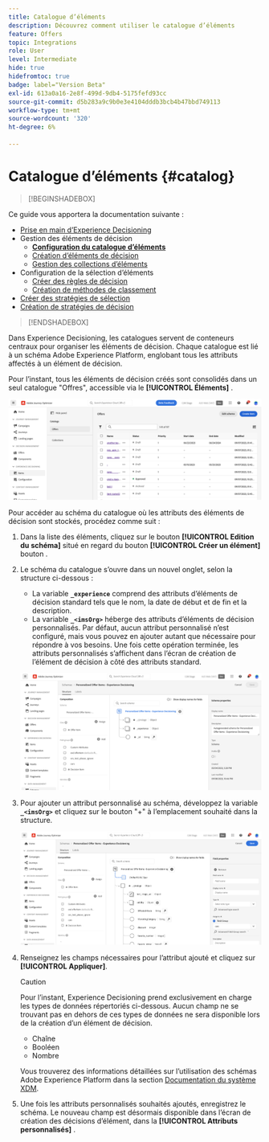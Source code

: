 ```yaml
---
title: Catalogue d’éléments
description: Découvrez comment utiliser le catalogue d’éléments
feature: Offers
topic: Integrations
role: User
level: Intermediate
hide: true
hidefromtoc: true
badge: label="Version Beta"
exl-id: 613a0a16-2e8f-499d-9db4-5175fefd93cc
source-git-commit: d5b283a9c9b0e3e4104dddb3bcb4b47bbd749113
workflow-type: tm+mt
source-wordcount: '320'
ht-degree: 6%

---
```


# Catalogue d’éléments {#catalog}

>[!BEGINSHADEBOX]

Ce guide vous apportera la documentation suivante :

* [Prise en main d’Experience Decisioning](gs-experience-decisioning.md)
* Gestion des éléments de décision
   * **[Configuration du catalogue d’éléments](catalogs.md)**
   * [Création d’éléments de décision](items.md)
   * [Gestion des collections d’éléments](collections.md)
* Configuration de la sélection d’éléments
   * [Créer des règles de décision](rules.md)
   * [Création de méthodes de classement](ranking.md)
* [Créer des stratégies de sélection](selection-strategies.md)
* [Création de stratégies de décision](create-decision.md)

>[!ENDSHADEBOX]

Dans Experience Decisioning, les catalogues servent de conteneurs centraux pour organiser les éléments de décision. Chaque catalogue est lié à un schéma Adobe Experience Platform, englobant tous les attributs affectés à un élément de décision.

Pour l’instant, tous les éléments de décision créés sont consolidés dans un seul catalogue &quot;Offres&quot;, accessible via le **[!UICONTROL Éléments]** .

![](assets/catalogs-list.png)

Pour accéder au schéma du catalogue où les attributs des éléments de décision sont stockés, procédez comme suit :

1. Dans la liste des éléments, cliquez sur le bouton **[!UICONTROL Edition du schéma]** situé en regard du bouton **[!UICONTROL Créer un élément]** bouton .

1. Le schéma du catalogue s’ouvre dans un nouvel onglet, selon la structure ci-dessous :

   * La variable **`_experience`** comprend des attributs d’éléments de décision standard tels que le nom, la date de début et de fin et la description.
   * La variable **`_<imsOrg>`** héberge des attributs d’éléments de décision personnalisés. Par défaut, aucun attribut personnalisé n’est configuré, mais vous pouvez en ajouter autant que nécessaire pour répondre à vos besoins. Une fois cette opération terminée, les attributs personnalisés s’affichent dans l’écran de création de l’élément de décision à côté des attributs standard.

   ![](assets/catalogs-schema.png)

1. Pour ajouter un attribut personnalisé au schéma, développez la variable **`_<imsOrg>`** et cliquez sur le bouton &quot;+&quot; à l’emplacement souhaité dans la structure.

   ![](assets/catalogs-add.png)

1. Renseignez les champs nécessaires pour l’attribut ajouté et cliquez sur **[!UICONTROL Appliquer]**.

   >[!CAUTION]
   >
   >Pour l’instant, Experience Decisioning prend exclusivement en charge les types de données répertoriés ci-dessous. Aucun champ ne se trouvant pas en dehors de ces types de données ne sera disponible lors de la création d’un élément de décision.
   >* Chaîne
   >* Booléen
   >* Nombre

   Vous trouverez des informations détaillées sur l’utilisation des schémas Adobe Experience Platform dans la section [Documentation du système XDM](https://experienceleague.adobe.com/docs/experience-platform/xdm/ui/overview.html?lang=fr).

1. Une fois les attributs personnalisés souhaités ajoutés, enregistrez le schéma. Le nouveau champ est désormais disponible dans l’écran de création des décisions d’élément, dans la **[!UICONTROL Attributs personnalisés]** .
